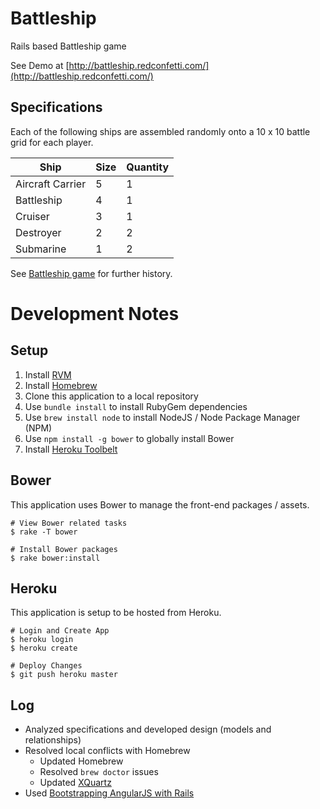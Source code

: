 # Battleship

Rails based Battleship game

See Demo at [http://battleship.redconfetti.com/](http://battleship.redconfetti.com/)

## Specifications

Each of the following ships are assembled randomly onto a 10 x 10 battle grid for each player.

| Ship             | Size | Quantity |
| ---------------- | ---- | -------- |
| Aircraft Carrier | 5    | 1        |
| Battleship       | 4    | 1        |
| Cruiser          | 3    | 1        |
| Destroyer        | 2    | 2        |
| Submarine        | 1    | 2        |

See [Battleship game](https://en.wikipedia.org/wiki/Battleship_%28game%29) for further history.

# Development Notes

## Setup

1. Install [RVM](https://rvm.io/rvm/install)
2. Install [Homebrew](http://brew.sh/)
3. Clone this application to a local repository
4. Use `bundle install` to install RubyGem dependencies
5. Use `brew install node` to install NodeJS / Node Package Manager (NPM)
6. Use `npm install -g bower` to globally install Bower
7. Install [Heroku Toolbelt](https://toolbelt.heroku.com/)

## Bower

This application uses Bower to manage the front-end packages / assets.

```
# View Bower related tasks
$ rake -T bower

# Install Bower packages
$ rake bower:install
````

## Heroku

This application is setup to be hosted from Heroku.

```
# Login and Create App
$ heroku login
$ heroku create

# Deploy Changes
$ git push heroku master
```

## Log

* Analyzed specifications and developed design (models and relationships)
* Resolved local conflicts with Homebrew
  * Updated Homebrew
  * Resolved `brew doctor` issues
  * Updated [XQuartz](http://www.xquartz.org/)
* Used [Bootstrapping AngularJS with Rails](http://angular-rails.com/bootstrap.html)


